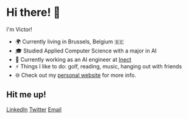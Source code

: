 # Hi there! 👋

I'm Victor!

- 🌍 Currently living in Brussels, Belgium :belgium:
- 🎓 Studied Applied Computer Science with a major in AI
- 🚀 Currently working as an AI engineer at [Inect](https://www.inect.be)
- ⚡ Things I like to do: golf, reading, music, hanging out with friends
- 🌐 Check out my [personal website](https://victorbarra.dev) for more info.

## Hit me up! ##

[LinkedIn](https://www.linkedin.com/in/victor-barra)    [Twitter](https://twitter.com/VictorBarraa)    [Email](mailto:victor.barra@live.be)

<!--
**Vicba/VicBa** is a ✨ _special_ ✨ repository because its `README.md` (this file) appears on your GitHub profile.

Here are some ideas to get you started:

- 🔭 I’m currently working on ...
- 🌱 I’m currently learning ...
- 👯 I’m looking to collaborate on ...
- 🤔 I’m looking for help with ...
- 💬 Ask me about ...
- 📫 How to reach me: ...
- 😄 Pronouns: ...
- ⚡ Fun fact: ...
-->
